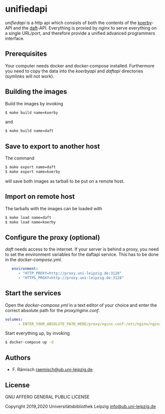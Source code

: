 # unifiedapi

*unifiedapi* is a http api which consists of both the contents of the [koerby](https://github.com/diggr/koerby)-API and the [daft](https://github.com/diggr/daft)-API. Everything is proxied by nginx to serve everything on a single URL/port, and therefore provide a unified advanced programmers interface.

## Prerequisites

Your computer needs docker and docker-compose installed.
Furthermore you need to copy the data into the *koerbyapi* and *daftapi* directories (symlinks will not work). 

## Building the images

Build the images by invoking

```bash
$ make build name=koerby
```

and 

```bash
$ make build name=daft
```

## Save to export to another host

The command

```bash
$ make export name=daft
$ make export name=koerby
```

will save both images as tarball to be put on a remote host.

## Import on remote host

The tarballs with the images can be loaded with

```bash
$ make load name=daft
$ make load name=koerby
```

## Configure the proxy (optional) 

*daft* needs access to the internet. If your server is behind a proxy, 
you need to set the environment variables for the daftapi service. This has to be done in the *docker-compose.yml*.

```yaml
   environment:
      - "HTTP_PROXY=http://proxy.uni-leipzig.de:3128"
      - "HTTPS_PROXY=http://proxy.uni-leipzig.de:3128"
```

## Start the services

Open the *docker-compose.yml* in a text editor of your
choice and enter the correct absolute path for the 
*proxy/nginx.conf*.

```yaml
volumes:
      - ENTER_YOUR_ABSOLUTE_PATH_HERE/proxy/nginx.conf:/etc/nginx/nginx.conf:ro
```

Start everything up, by invoking

```bash
$ docker-compose up -d 
```

## Authors

* F. Rämisch <raemisch@ub.uni-leipzig.de>

## License

GNU AFFERO GENERAL PUBLIC LICENSE 

Copyright 2019,2020 Universitätsbibliothek Leipzig <info@ub.uni-leipzig.de>

